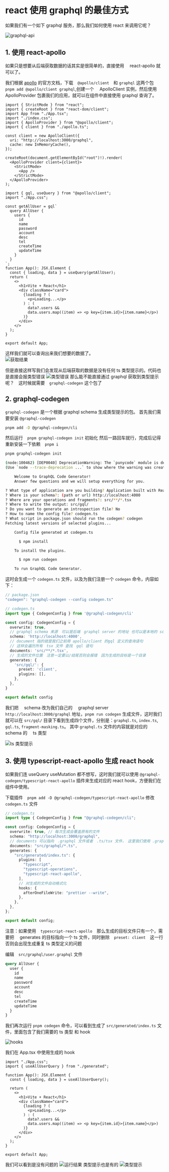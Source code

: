 # react 使用 graphql 的最佳方式

如果我们有一个如下 graphql 服务，那么我们如何使用 react 来调用它呢？

![graphql-api](../assets/react-graphql/graphql-api.png "Image Title")

## 1. 使用 react-apollo

如果只是想要从后端获取数据的话其实是很简单的，直接使用　 react-apollo 就可以了。

我们根据 [apollo](https://www.apollographql.com/docs/react/get-started) 的官方文档，下载　`@apollo/client`　和 `graphql` 这两个包　`pnpm add @apollo/client graphql`,创建一个　 ApolloClient 实例，然后使用　 ApolloProvider 包裹我们的应用，就可以在组件中直接使用 graphql 查询了。

```tsx
import { StrictMode } from "react";
import { createRoot } from "react-dom/client";
import App from "./App.tsx";
import "./index.css";
import { ApolloProvider } from "@apollo/client";
import { client } from "./apollo.ts";

const client = new ApolloClient({
  uri: "http://localhost:3000/graphql",
  cache: new InMemoryCache(),
});

createRoot(document.getElementById("root")!).render(
  <ApolloProvider client={client}>
    <StrictMode>
      <App />
    </StrictMode>
  </ApolloProvider>
);
```

```tsx
import { gql, useQuery } from "@apollo/client";
import "./App.css";

const getAllUser = gql`
  query AllUser {
    users {
      id
      name
      password
      account
      desc
      tel
      createTime
      updateTime
    }
  }
`;
function App(): JSX.Element {
  const { loading, data } = useQuery(getAllUser);
  return (
    <>
      <h1>Vite + React</h1>
      <div className="card">
        {loading ? (
          <p>Loading...</p>
        ) : (
          data?.users &&
          data.users.map((item) => <p key={item.id}>{item.name}</p>)
        )}
      </div>
    </>
  );
}

export default App;
```

这样我们就可以查询出来我们想要的数据了。  
![获取结果](../assets/react-graphql/query-api.png)

但是直接这样写我们会发现从后端获取的数据是没有任何 ts 类型提示的。代码也是直接会报类型错误
![类型错误](../assets/react-graphql/type-error.png)
那么能不能直接通过 graphql 获取到类型提示呢？　这时候就需要　`graphql-codegen` 这个包了

## 2. graphql-codegen

`graphql-codegen` 是一个根据 graphql schema 生成类型提示的包。
首先我们需要安装 `@graphql-codegen`

```bash
pnpm add -D @graphql-codegen/cli
```

然后运行　`pnpm graphql-codegen init` 初始化 然后一路回车就行，完成后记得重新安装一下依赖　`pnpm i`

```bash
pnpm graphql-codegen init

(node:100462) [DEP0040] DeprecationWarning: The `punycode` module is deprecated. Please use a userland alternative instead.
(Use `node --trace-deprecation ...` to show where the warning was created)

    Welcome to GraphQL Code Generator!
    Answer few questions and we will setup everything for you.

? What type of application are you building? Application built with React
? Where is your schema?: (path or url) http://localhost:4000
? Where are your operations and fragments?: src/**/*.tsx
? Where to write the output: src/gql/
? Do you want to generate an introspection file? No
? How to name the config file? codegen.ts
? What script in package.json should run the codegen? codegen
Fetching latest versions of selected plugins...

    Config file generated at codegen.ts

      $ npm install

    To install the plugins.

      $ npm run codegen

    To run GraphQL Code Generator.
```

这时会生成一个 `codegen.ts` 文件，以及为我们注册一个 `codegen` 命令，内容如下：

```ts
// package.json
"codegen": "graphql-codegen --config codegen.ts"

// codegen.ts
import type { CodegenConfig } from '@graphql-codegen/cli'

const config: CodegenConfig = {
  overwrite: true,
  // graphql schema 来源　可以是后端　graphql server 的地址 也可以是本地的 schema 文件
  schema: 'http://localhost:4000',
  // document 指的就是我们之前用 apollo/client 的gql 定义的查询语句
  // 这样会遍历所有　tsx 文件 查找　gql 语句
  documents: 'src/**/*.tsx',
  // 生成的文件位置　注意一定要以/结尾否则会报错　因为生成的目标是一个目录　
  generates: {
    'src/gql/': {
      preset: 'client',
      plugins: [],
    },
  },
}

export default config
```

我们把　 schema 改为我们自己的　 graphql server `http://localhost:3000/graphql` 地址，`pnpm run codegen` 生成文件，这时我们就可以在 `src/gql/` 目录下看到生成四个文件，分别是：`graphql.ts`, `index.ts`, `gql.ts`, `fragment-masking.ts`。
其中 `graphql.ts` 文件的内容就是对应的　 schema 的　 ts 类型

![ts 类型提示](../assets/react-graphql/grqphql-type.png)

## 3. 使用 typescript-react-apollo 生成 react hook

如果我们连 useQuery useMutation 都不想写，这时我们就可以使用 `@graphql-codegen/typescript-react-apollo` 插件来生成对应的 react hook，方便我们在组件中使用。

下载插件　`pnpm add -D @graphql-codegen/typescript-react-apollo`
修改 `codegen.ts` 文件

```ts
// codegen.ts
import type { CodegenConfig } from "@graphql-codegen/cli";

const config: CodegenConfig = {
  overwrite: true, // 每次生成会覆盖原有的文件
  schema: "http://localhost:3000/graphql",
  // documents 可以指向　.graphql 文件或者　.ts/tsx 文件，　这里我们使用 .graphql文件，如果使用　.ts/tsx 我们需要使用　apollo client 提供的　gql 方法定义　query 和　mutation
  documents: "src/graphql/*.ts",
  generates: {
    "src/generated/index.ts": {
      plugins: [
        "typescript",
        "typescript-operations",
        "typescript-react-apollo",
      ],
      // 对生成的文件自动格式化
      hooks: {
        afterOneFileWrite: "prettier --write",
      },
    },
  },
};

export default config;
```

注意：如果使用　`typescript-react-apollo`　那么生成的目标文件只有一个，需要把　 generates 的目标指向一个 ts 文件，同时删除　`preset: client`　这一行否则会出现生成重复 ts 类型定义的问题

编辑　`src/graphql/user.graphql` 文件

```graphql
query AllUser {
  user {
    id
    name
    password
    account
    desc
    tel
    createTime
    updateTime
  }
}
```

我们再次运行 `pnpm codegen` 命令，可以看到生成了 `src/generated/index.ts` 文件，里面包含了我们需要的 ts 类型 和 hook

![hooks](../assets/react-graphql/react-hooks.png)

我们在 App.tsx 中使用生成的 hook

```tsx
import "./App.css";
import { useAllUserQuery } from "./generated";

function App(): JSX.Element {
  const { loading, data } = useAllUserQuery();

  return (
    <>
      <h1>Vite + React</h1>
      <div className="card">
        {loading ? (
          <p>Loading...</p>
        ) : (
          data?.users &&
          data.users.map((item) => <p key={item.id}>{item.name}</p>)
        )}
      </div>
    </>
  );
}

export default App;
```

我们可以看到是没有问题的
![运行结果](../assets/react-graphql/query-api-2.png)
类型提示也是有的
![类型提示](../assets/react-graphql/ts-type.png)
